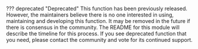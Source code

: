 <!-- SPDX-License-Identifier: CC-BY-4.0 -->
<!-- Copyright Contributors to the Egeria project. -->

??? deprecated "Deprecated"
    This function has been previously released. However, the maintainers believe there is no one interested in using, maintaining and developing this function. It may be removed in the future if there is consensus in the community. The README for this module will describe the timeline for this process. If you see deprecated function that you need, please contact the community and vote for its continued support.
